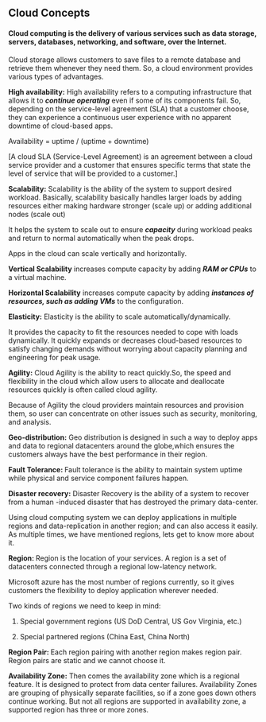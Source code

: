 
<h2>Cloud Concepts</h2>

<h4>Cloud computing is the delivery of various services such as data storage, servers, databases, networking, and software, over the Internet.</h4>
Cloud storage allows customers to save files to a remote database and retrieve them whenever they need them. So, a cloud environment provides various types of advantages.
 
<b>High availability:</b> High availability refers to a computing infrastructure that allows it to ***continue operating*** even if some of its components fail. So, depending on the service-level agreement (SLA) that a customer choose, they can experience a continuous user experience with no apparent downtime of cloud-based apps.

Availability = uptime / (uptime + downtime)

[A cloud SLA (Service-Level Agreement) is an agreement between a cloud service provider and a customer that ensures specific terms that state the level of service that will be provided to a customer.]

<b>Scalability:</b> Scalability is the ability of the system to support desired workload.
Basically, scalability basically handles larger loads by adding resources either making hardware stronger (scale up) or adding additional nodes (scale out)

It helps the system to scale out to ensure ***capacity*** during workload peaks and return to normal automatically when the peak drops.

Apps in the cloud can scale vertically and horizontally.

<b>Vertical Scalability</b> increases compute capacity by adding ***RAM or CPUs*** to a virtual machine.

<b>Horizontal Scalability</b> increases compute capacity by adding ***instances of resources, such as adding VMs*** to the configuration.

<b>Elasticity:</b> Elasticity is the ability to scale automatically/dynamically.
 
It provides the capacity to fit the resources needed to cope with loads dynamically.
It quickly expands or decreases cloud-based resources to satisfy changing demands without worrying about capacity planning and engineering for peak usage.

<b>Agility:</b> 
Cloud Agility is the ability to react quickly.So, the speed and flexibility in the cloud which allow users to allocate and deallocate resources quickly is often called cloud agility.

Because of Agility the cloud providers maintain resources and provision them, so user can concentrate on other issues such as security, monitoring, and analysis. 

<b>Geo-distribution:</b> Geo distribution is designed in such a way to deploy apps and data to regional datacenters around the globe,which ensures the customers always have the best performance in their region.

<b> Fault Tolerance: </b> Fault tolerance is the ability to maintain system uptime while physical and service component failures happen.

 <b>Disaster recovery:</b> Disaster Recovery is the ability of a system to recover from a human -induced disaster that has destroyed the primary data-center. 

Using cloud computing system we can deploy applications in multiple regions and data-replication in another region; and can also access it easily.
As multiple times, we have mentioned regions, lets get to know more about it.

<b> Region: </b> Region is the location of your services.  A region is a set of datacenters connected through a regional low-latency network.

Microsoft azure has the most number of regions currently, so it gives customers the flexibility to deploy application wherever needed.

Two kinds of regions we need to keep in mind:

1) Special government regions (US DoD Central, US Gov Virginia, etc.)
 
2) Special partnered regions (China East, China North)

<b> Region Pair: </b> Each region pairing with another region makes region pair. Region pairs are static and we cannot choose it. 

<b> Availability Zone:</b> Then comes the availability zone which is a regional feature. It is designed to protect from data center failures. Availability Zones are grouping of physically separate facilities, so if a zone goes down others continue working. But not all regions are supported in availability zone, a supported region has three or more zones.









